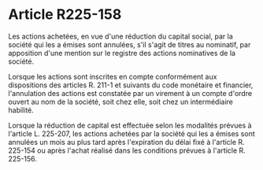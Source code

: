 # Article R225-158

Les actions achetées, en vue d'une réduction du capital social, par la société qui les a émises sont annulées, s'il s'agit de titres au nominatif, par apposition d'une mention sur le registre des actions nominatives de la société.

Lorsque les actions sont inscrites en compte conformément aux dispositions des articles R. 211-1 et suivants du code monétaire et financier, l'annulation des actions est constatée par un virement à un compte d'ordre ouvert au nom de la société, soit chez elle, soit chez un intermédiaire habilité.

Lorsque la réduction de capital est effectuée selon les modalités prévues à l'article L. 225-207, les actions achetées par la société qui les a émises sont annulées un mois au plus tard après l'expiration du délai fixé à l'article R. 225-154 ou après l'achat réalisé dans les conditions prévues à l'article R. 225-156.
